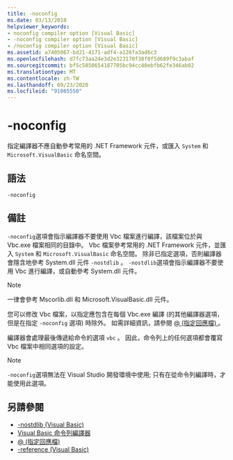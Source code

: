```yaml
---
title: -noconfig
ms.date: 03/13/2018
helpviewer_keywords:
- noconfig compiler option [Visual Basic]
- -noconfig compiler option [Visual Basic]
- /noconfig compiler option [Visual Basic]
ms.assetid: a7405067-bd21-4171-adf4-a126fa3ad6c3
ms.openlocfilehash: d7fc73aa24e3d2e323170f38f0f5d689f9c3abaf
ms.sourcegitcommit: bf5c5850654187705bc94cc40ebfb62fe346ab02
ms.translationtype: MT
ms.contentlocale: zh-TW
ms.lasthandoff: 09/23/2020
ms.locfileid: "91065550"
---
```

# <a name="-noconfig"></a>-noconfig

指定編譯器不應自動參考常用的 .NET Framework 元件，或匯入 `System` 和 `Microsoft.VisualBasic` 命名空間。  
  
## <a name="syntax"></a>語法  
  
```console  
-noconfig  
```  
  
## <a name="remarks"></a>備註  

 `-noconfig`選項會指示編譯器不要使用 Vbc 檔案進行編譯，該檔案位於與 Vbc.exe 檔案相同的目錄中。 Vbc 檔案參考常用的 .NET Framework 元件，並匯入 `System` 和 `Microsoft.VisualBasic` 命名空間。 除非已指定選項，否則編譯器會隱含地參考 System.dll 元件 `-nostdlib` 。 `-nostdlib`選項會指示編譯器不要使用 Vbc 進行編譯，或自動參考 System.dll 元件。  
  
> [!NOTE]
> 一律會參考 Mscorlib.dll 和 Microsoft.VisualBasic.dll 元件。  
  
 您可以修改 Vbc 檔案，以指定應包含在每個 Vbc.exe 編譯 (的其他編譯器選項，但是在指定 `-noconfig` 選項) 時除外。 如需詳細資訊，請參閱 [@ (指定回應檔) ](specify-response-file.md)。  
  
 編譯器會處理最後傳遞給命令的選項 `vbc` 。 因此，命令列上的任何選項都會覆寫 Vbc 檔案中相同選項的設定。  
  
> [!NOTE]
> `-noconfig`選項無法在 Visual Studio 開發環境中使用; 只有在從命令列編譯時，才能使用此選項。  
  
## <a name="see-also"></a>另請參閱

- [-nostdlib (Visual Basic) ](nostdlib.md)
- [Visual Basic 命令列編譯器](index.md)
- [@ (指定回應檔)](specify-response-file.md)
- [-reference (Visual Basic) ](reference.md)
